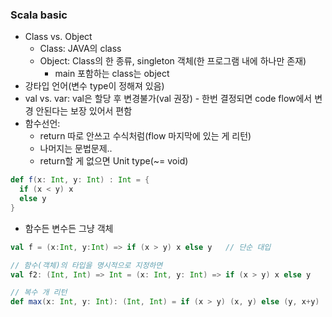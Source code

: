 ### Scala basic
- Class vs. Object
  - Class: JAVA의 class
  - Object: Class의 한 종류, singleton 객체(한 프로그램 내에 하나만 존재)
    - main 포함하는 class는 object
- 강타입 언어(변수 type이 정해져 있음)
- val vs. var: val은 할당 후 변경불가(val 권장) - 한번 결정되면 code flow에서 변경 안된다는 보장 있어서 편함
- 함수선언:
  - return 따로 안쓰고 수식처럼(flow 마지막에 있는 게 리턴)
  - 나머지는 문법문제..
  - return할 게 없으면 Unit type(~= void)
```scala
def f(x: Int, y: Int) : Int = {
  if (x < y) x
  else y
}
```

- 함수든 변수든 그냥 객체
```scala
val f = (x:Int, y:Int) => if (x > y) x else y   // 단순 대입

// 함수(객체)의 타입을 명시적으로 지정하면
val f2: (Int, Int) => Int = (x: Int, y: Int) => if (x > y) x else y

// 복수 개 리턴
def max(x: Int, y: Int): (Int, Int) = if (x > y) (x, y) else (y, x+y)
```



 
